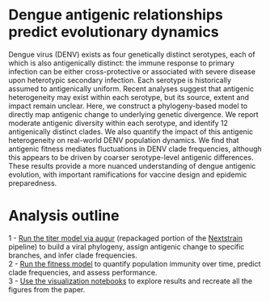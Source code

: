 # Dengue antigenic relationships predict evolutionary dynamics

Dengue virus (DENV) exists as four genetically distinct serotypes, each of which is also antigenically distinct: the immune response to primary infection can be either cross-protective or associated with severe disease upon heterotypic secondary infection.
Each serotype is historically assumed to antigenically uniform.
Recent analyses suggest that antigenic heterogeneity may exist within each serotype, but its source, extent and impact remain unclear.
Here, we construct a phylogeny-based model to directly map antigenic change to underlying genetic divergence.
We report moderate antigenic diversity within each serotype, and identify 12 antigenically distinct clades.
We also quantify the impact of this antigenic heterogeneity on real-world DENV population dynamics.
We find that antigenic fitness mediates fluctuations in DENV clade frequencies, although this appears to be driven by coarser serotype-level antigenic differences.
These results provide a more nuanced understanding of dengue antigenic evolution, with important ramifications for vaccine design and epidemic preparedness.

# Analysis outline  
1 - [Run the titer model via augur](./augur/) (repackaged portion of the [Nextstrain](www.nextstrain.org/dengue) pipeline) to build a viral phylogeny, assign antigenic change to specific branches, and infer clade frequencies.  
2 - [Run the fitness model](./fitness_model/) to quantify population immunity over time, predict clade frequencies, and assess performance.  
3 - [Use the visualization notebooks](./figures/) to explore results and recreate all the figures from the paper.


